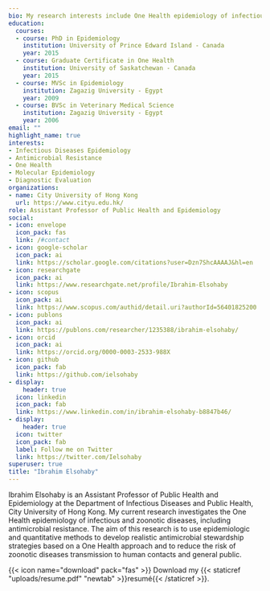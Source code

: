 ```yaml
---
bio: My research interests include One Health epidemiology of infectious and zoonotic diseases, including antimicrobial resistance.
education:
  courses:
  - course: PhD in Epidemiology
    institution: University of Prince Edward Island - Canada
    year: 2015
  - course: Graduate Certificate in One Health
    institution: University of Saskatchewan - Canada
    year: 2015
  - course: MVSc in Epidemiology 
    institution: Zagazig University - Egypt 
    year: 2009
  - course: BVSc in Veterinary Medical Science
    institution: Zagazig University - Egypt 
    year: 2006
email: ""
highlight_name: true
interests:
- Infectious Diseases Epidemiology 
- Antimicrobial Resistance
- One Health 
- Molecular Epidemiology 
- Diagnostic Evaluation
organizations:
- name: City University of Hong Kong
  url: https://www.cityu.edu.hk/
role: Assistant Professor of Public Health and Epidemiology 
social:
- icon: envelope
  icon_pack: fas
  link: /#contact
- icon: google-scholar
  icon_pack: ai
  link: https://scholar.google.com/citations?user=Dzn7ShcAAAAJ&hl=en
- icon: researchgate
  icon_pack: ai 
  link: https://www.researchgate.net/profile/Ibrahim-Elsohaby
- icon: scopus
  icon_pack: ai 
  link: https://www.scopus.com/authid/detail.uri?authorId=56401825200
- icon: publons
  icon_pack: ai
  link: https://publons.com/researcher/1235388/ibrahim-elsohaby/
- icon: orcid
  icon_pack: ai
  link: https://orcid.org/0000-0003-2533-988X
- icon: github
  icon_pack: fab
  link: https://github.com/ielsohaby
- display:
    header: true
  icon: linkedin
  icon_pack: fab
  link: https://www.linkedin.com/in/ibrahim-elsohaby-b8847b46/
- display:
    header: true
  icon: twitter
  icon_pack: fab
  label: Follow me on Twitter
  link: https://twitter.com/Ielsohaby
superuser: true
title: "Ibrahim Elsohaby"
---
```


Ibrahim Elsohaby is an Assistant Professor of Public Health and Epidemiology at the Department of Infectious Diseases and Public Health, City University of Hong Kong. My current research investigates the One Health epidemiology of infectious and zoonotic diseases, including antimicrobial resistance. The aim of this research is to use epidemiologic and quantitative methods to develop realistic antimicrobial stewardship strategies based on a One Health approach and to reduce the risk of zoonotic diseases transmission to human contacts and general public.

{{< icon name="download" pack="fas" >}} Download my {{< staticref "uploads/resume.pdf" "newtab" >}}resumé{{< /staticref >}}.

